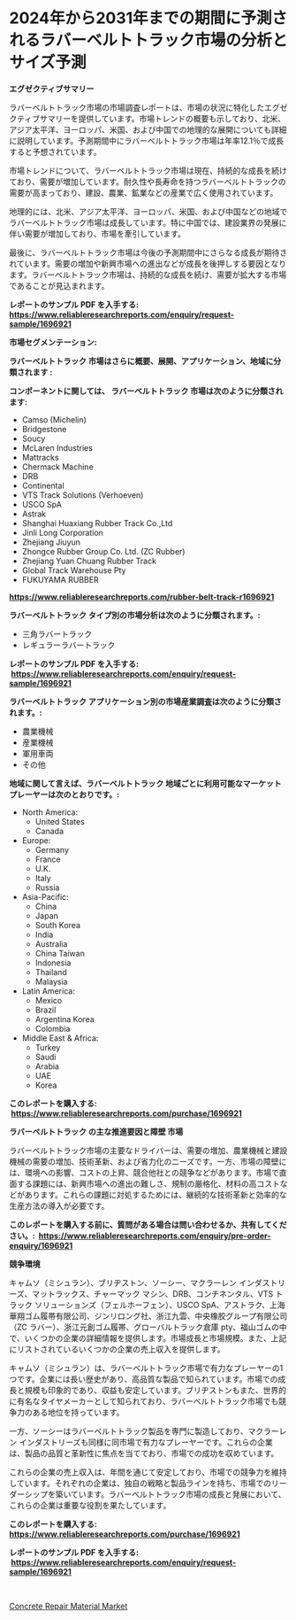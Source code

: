 <p><h1>2024年から2031年までの期間に予測されるラバーベルトトラック市場の分析とサイズ予測</h1></p><p><strong>エグゼクティブサマリー</strong></p>
<p><p>ラバーベルトトラック市場の市場調査レポートは、市場の状況に特化したエグゼクティブサマリーを提供しています。市場トレンドの概要も示しており、北米、アジア太平洋、ヨーロッパ、米国、および中国での地理的な展開についても詳細に説明しています。予測期間中にラバーベルトトラック市場は年率12.1％で成長すると予想されています。</p><p>市場トレンドについて、ラバーベルトトラック市場は現在、持続的な成長を続けており、需要が増加しています。耐久性や長寿命を持つラバーベルトトラックの需要が高まっており、建設、農業、鉱業などの産業で広く使用されています。</p><p>地理的には、北米、アジア太平洋、ヨーロッパ、米国、および中国などの地域でラバーベルトトラック市場は成長しています。特に中国では、建設業界の発展に伴い需要が増加しており、市場を牽引しています。</p><p>最後に、ラバーベルトトラック市場は今後の予測期間中にさらなる成長が期待されています。需要の増加や新興市場への進出などが成長を後押しする要因となります。ラバーベルトトラック市場は、持続的な成長を続け、需要が拡大する市場であることが見込まれます。</p></p>
<p><strong>レポートのサンプル PDF を入手する: <a href="https://www.reliableresearchreports.com/enquiry/request-sample/1696921">https://www.reliableresearchreports.com/enquiry/request-sample/1696921</a></strong></p>
<p><strong>市場セグメンテーション:</strong></p>
<p><strong> ラバーベルトトラック 市場はさらに概要、展開、アプリケーション、地域に分類されます :</strong></p>
<p><strong>コンポーネントに関しては、 ラバーベルトトラック 市場は次のように分類されます: &nbsp;</strong></p>
<p><ul><li>Camso (Michelin)</li><li>Bridgestone</li><li>Soucy</li><li>McLaren Industries</li><li>Mattracks</li><li>Chermack Machine</li><li>DRB</li><li>Continental</li><li>VTS Track Solutions (Verhoeven)</li><li>USCO SpA</li><li>Astrak</li><li>Shanghai Huaxiang Rubber Track Co.,Ltd</li><li>Jinli Long Corporation</li><li>Zhejiang Jiuyun</li><li>Zhongce Rubber Group Co. Ltd. (ZC Rubber)</li><li>Zhejiang Yuan Chuang Rubber Track</li><li>Global Track Warehouse Pty</li><li>FUKUYAMA RUBBER</li></ul></p>
<p><strong><a href="https://www.reliableresearchreports.com/rubber-belt-track-r1696921">https://www.reliableresearchreports.com/rubber-belt-track-r1696921</a></strong></p>
<p><strong> ラバーベルトトラック タイプ別の市場分析は次のように分類されます。:</strong></p>
<p><ul><li>三角ラバートラック</li><li>レギュラーラバートラック</li></ul></p>
<p><strong>レポートのサンプル PDF を入手する: &nbsp;<a href="https://www.reliableresearchreports.com/enquiry/request-sample/1696921">https://www.reliableresearchreports.com/enquiry/request-sample/1696921</a></strong></p>
<p><strong> ラバーベルトトラック アプリケーション別の市場産業調査は次のように分類されます。:</strong></p>
<p><ul><li>農業機械</li><li>産業機械</li><li>軍用車両</li><li>その他</li></ul></p>
<p><strong>地域に関して言えば、ラバーベルトトラック 地域ごとに利用可能なマーケットプレーヤーは次のとおりです。:</strong></p>
<p><ul>
    <li>
        North America:
        <ul>
            <li>United States</li>
            <li>Canada</li>
        </ul>
    </li>
    <li>
        Europe:
        <ul>
            <li>Germany</li>
            <li>France</li>
            <li>U.K.</li>
            <li>Italy</li>
            <li>Russia</li>
        </ul>
    </li>
    <li>
        Asia-Pacific:
        <ul>
            <li>China</li>
            <li>Japan</li>
            <li>South Korea</li>
            <li>India</li>
            <li>Australia</li>
            <li>China Taiwan</li>
            <li>Indonesia</li>
            <li>Thailand</li>
            <li>Malaysia</li>
        </ul>
    </li>
    <li>
        Latin America:
        <ul>
            <li>Mexico</li>
            <li>Brazil</li>
            <li>Argentina Korea</li>
            <li>Colombia</li>
        </ul>
    </li>
    <li>
        Middle East & Africa:
        <ul>
            <li>Turkey</li>
            <li>Saudi</li>
            <li>Arabia</li>
            <li>UAE</li>
            <li>Korea</li>
        </ul>
    </li>
    </ul></p>
<p><strong>このレポートを購入する: &nbsp;<a href="https://www.reliableresearchreports.com/purchase/1696921">https://www.reliableresearchreports.com/purchase/1696921</a></strong></p>
<p><strong>ラバーベルトトラック の主な推進要因と障壁 市場</strong></p>
<p><p>ラバーベルトトラック市場の主要なドライバーは、需要の増加、農業機械と建設機械の需要の増加、技術革新、および省力化のニーズです。一方、市場の障壁には、環境への影響、コストの上昇、競合他社との競争などがあります。市場で直面する課題には、新興市場への進出の難しさ、規制の厳格化、材料の高コストなどがあります。これらの課題に対処するためには、継続的な技術革新と効率的な生産方法の導入が必要です。</p></p>
<p><strong>このレポートを購入する前に、質問がある場合は問い合わせるか、共有してください。:&nbsp; <a href="https://www.reliableresearchreports.com/enquiry/pre-order-enquiry/1696921">https://www.reliableresearchreports.com/enquiry/pre-order-enquiry/1696921</a></strong></p>
<p><strong>競争環境</strong></p>
<p><p>キャムソ（ミシュラン）、ブリヂストン、ソーシー、マクラーレン インダストリーズ、マットラックス、チャーマック マシン、DRB、コンチネンタル、VTS トラック ソリューションズ（フェルホーフェン）、USCO SpA、アストラク、上海華翔ゴム履帯有限公司、ジンリロング社、浙江九雲、中央橡胶グループ有限公司（ZC ラバー）、浙江元創ゴム履帯、グローバルトラック倉庫 pty、福山ゴムの中で、いくつかの企業の詳細情報を提供します。市場成長と市場規模。また、上記にリストされているいくつかの企業の売上収入を提供します。 </p><p>キャムソ（ミシュラン）は、ラバーベルトトラック市場で有力なプレーヤーの1つです。企業には長い歴史があり、高品質な製品で知られています。市場での成長と規模も印象的であり、収益も安定しています。ブリヂストンもまた、世界的に有名なタイヤメーカーとして知られており、ラバーベルトトラック市場でも競争力のある地位を持っています。 </p><p>一方、ソーシーはラバーベルトトラック製品を専門に製造しており、マクラーレン インダストリーズも同様に同市場で有力なプレーヤーです。これらの企業は、製品の品質と革新性に焦点を当てており、市場での成功を収めています。 </p><p>これらの企業の売上収入は、年間を通じて安定しており、市場での競争力を維持しています。それぞれの企業は、独自の戦略と製品ラインを持ち、市場でのリーダーシップを築いています。ラバーベルトトラック市場の成長と発展において、これらの企業は重要な役割を果たしています。</p></p>
<p><strong>このレポートを購入する: &nbsp; <a href="https://www.reliableresearchreports.com/purchase/1696921">https://www.reliableresearchreports.com/purchase/1696921</a></strong></p>
<p><strong>レポートのサンプル PDF を入手する: &nbsp;<a href="https://www.reliableresearchreports.com/enquiry/request-sample/1696921">https://www.reliableresearchreports.com/enquiry/request-sample/1696921</a></strong><strong></strong></p>
<p>&nbsp;</p>
<p><p><a href="https://carnation-joke-41f.notion.site/Concrete-Repair-Material-Market-Provides-Detailed-Segmentation-of-this-Market-based-on-Type-Applica-f414af8b16004674b0ee2ce42a762cac">Concrete Repair Material Market</a></p></p>